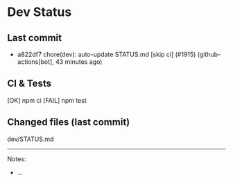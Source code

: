 # Dev Status

## Last commit
- a822df7 chore(dev): auto-update STATUS.md [skip ci] (#1915) (github-actions[bot], 43 minutes ago)
## CI & Tests
[OK] npm ci
[FAIL] npm test

## Changed files (last commit)
dev/STATUS.md

---
Notes:
- ...
